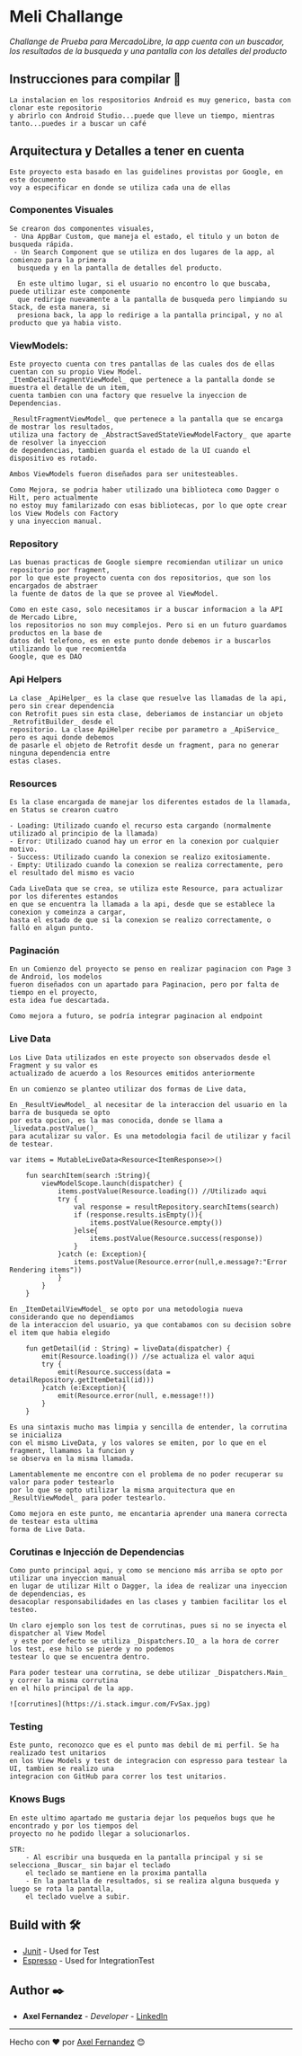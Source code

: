 # Meli Challange

_Challange de Prueba para MercadoLibre, la app cuenta con un buscador, los resultados de la busqueda
 y una pantalla con los detalles del producto_

## Instrucciones para compilar 🚀

    La instalacion en los respositorios Android es muy generico, basta con clonar este repositorio 
    y abrirlo con Android Studio...puede que lleve un tiempo, mientras tanto...puedes ir a buscar un café 


## Arquitectura y Detalles a tener en cuenta

    Este proyecto esta basado en las guidelines provistas por Google, en este documento 
    voy a especificar en donde se utiliza cada una de ellas
    
### Componentes Visuales
    
    Se crearon dos componentes visuales, 
     - Una AppBar Custom, que maneja el estado, el titulo y un boton de busqueda rápida.
     - Un Search Component que se utiliza en dos lugares de la app, al comienzo para la primera
      busqueda y en la pantalla de detalles del producto.
      
      En este ultimo lugar, si el usuario no encontro lo que buscaba, puede utilizar este componente
      que redirige nuevamente a la pantalla de busqueda pero limpiando su Stack, de esta manera, si 
      presiona back, la app lo redirige a la pantalla principal, y no al producto que ya habia visto.

### ViewModels:
    
    Este proyecto cuenta con tres pantallas de las cuales dos de ellas cuentan con su propio View Model.
    _ItemDetailFragmentViewModel_ que pertenece a la pantalla donde se muestra el detalle de un item, 
    cuenta tambien con una factory que resuelve la inyeccion de Dependencias.
    
    _ResultFragmentViewModel_ que pertenece a la pantalla que se encarga de mostrar los resultados,
    utiliza una factory de _AbstractSavedStateViewModelFactory_ que aparte de resolver la inyeccion
    de dependencias, tambien guarda el estado de la UI cuando el dispositivo es rotado.
    
    Ambos ViewModels fueron diseñados para ser unitesteables.
    
    Como Mejora, se podria haber utilizado una biblioteca como Dagger o Hilt, pero actualmente 
    no estoy muy familarizado con esas bibliotecas, por lo que opte crear los View Models con Factory
    y una inyeccion manual.
    
    
### Repository
    
    Las buenas practicas de Google siempre recomiendan utilizar un unico repositorio por fragment,
    por lo que este proyecto cuenta con dos repositorios, que son los encargados de abstraer 
    la fuente de datos de la que se provee al ViewModel.
    
    Como en este caso, solo necesitamos ir a buscar informacion a la API de Mercado Libre, 
    los repositorios no son muy complejos. Pero si en un futuro guardamos productos en la base de 
    datos del telefono, es en este punto donde debemos ir a buscarlos utilizando lo que recomientda
    Google, que es DAO

### Api Helpers
    
    La clase _ApiHelper_ es la clase que resuelve las llamadas de la api, pero sin crear dependencia 
    con Retrofit pues sin esta clase, deberiamos de instanciar un objeto _RetrofitBuilder_ desde el 
    repositorio. La clase ApiHelper recibe por parametro a _ApiService_ pero es aqui donde debemos 
    de pasarle el objeto de Retrofit desde un fragment, para no generar ninguna dependencia entre 
    estas clases. 
    
### Resources
    Es la clase encargada de manejar los diferentes estados de la llamada, en Status se crearon cuatro
    
    - Loading: Utilizado cuando el recurso esta cargando (normalmente utilizado al principio de la llamada)
    - Error: Utilizado cuanod hay un error en la conexion por cualquier motivo.
    - Success: Utilizado cuando la conexion se realizo exitosiamente.
    - Empty: Utilizado cuando la conexion se realiza correctamente, pero el resultado del mismo es vacio
    
    Cada LiveData que se crea, se utiliza este Resource, para actualizar por los diferentes estandos 
    en que se encuentra la llamada a la api, desde que se establece la conexion y comeinza a cargar, 
    hasta el estado de que si la conexion se realizo correctamente, o falló en algun punto.
    
### Paginación
    
    En un Comienzo del proyecto se penso en realizar paginacion con Page 3 de Android, los modelos 
    fueron diseñados con un apartado para Paginacion, pero por falta de tiempo en el proyecto, 
    esta idea fue descartada.
    
    Como mejora a futuro, se podría integrar paginacion al endpoint
    
    
### Live Data
    
    Los Live Data utilizados en este proyecto son observados desde el Fragment y su valor es 
    actualizado de acuerdo a los Resources emitidos anteriormente
    
    En un comienzo se planteo utilizar dos formas de Live data,
    
    En _ResultViewModel_ al necesitar de la interaccion del usuario en la barra de busqueda se opto 
    por esta opcion, es la mas conocida, donde se llama a _livedata.postValue()_ 
    para acutalizar su valor. Es una metodologia facil de utilizar y facil de testear. 
    
```
var items = MutableLiveData<Resource<ItemResponse>>()

    fun searchItem(search :String){
        viewModelScope.launch(dispatcher) {
            items.postValue(Resource.loading()) //Utilizado aqui
            try {
                val response = resultRepository.searchItems(search)
                if (response.results.isEmpty()){
                    items.postValue(Resource.empty())
                }else{
                    items.postValue(Resource.success(response))
                }
            }catch (e: Exception){
                items.postValue(Resource.error(null,e.message?:"Error Rendering items"))
            }
        }
    }
```

    En _ItemDetailViewModel_ se opto por una metodologia nueva considerando que no dependiamos 
    de la interaccion del usuario, ya que contabamos con su decision sobre el item que habia elegido
    
```
    fun getDetail(id : String) = liveData(dispatcher) {
        emit(Resource.loading()) //se actualiza el valor aqui
        try {
            emit(Resource.success(data = detailRepository.getItemDetail(id)))
        }catch (e:Exception){
            emit(Resource.error(null, e.message!!))
        }
    }
```  

    Es una sintaxis mucho mas limpia y sencilla de entender, la corrutina se inicializa 
    con el mismo LiveData, y los valores se emiten, por lo que en el fragment, llamamos la funcion y
    se observa en la misma llamada.
    
    Lamentablemente me encontre con el problema de no poder recuperar su valor para poder testearlo 
    por lo que se opto utilizar la misma arquitectura que en _ResultViewModel_ para poder testearlo.
    
    Como mejora en este punto, me encantaria aprender una manera correcta de testear esta ultima 
    forma de Live Data.
    
### Corutinas e Injección de Dependencias

    Como punto principal aqui, y como se menciono más arriba se opto por utilizar una inyeccion manual
    en lugar de utilizar Hilt o Dagger, la idea de realizar una inyeccion de dependencias, es 
    desacoplar responsabilidades en las clases y tambien facilitar los el testeo.
    
    Un claro ejemplo son los test de corrutinas, pues si no se inyecta el dispatcher al View Model
     y este por defecto se utiliza _Dispatchers.IO_ a la hora de correr los test, ese hilo se pierde y no podemos 
    testear lo que se encuentra dentro.
    
    Para poder testear una corrutina, se debe utilizar _Dispatchers.Main_ y correr la misma corrutina 
    en el hilo principal de la app.
    
    ![corrutines](https://i.stack.imgur.com/FvSax.jpg)

### Testing

    Este punto, reconozco que es el punto mas debil de mi perfil. Se ha realizado test unitarios 
    en los View Models y test de integracion con espresso para testear la UI, tambien se realizo una 
    integracion con GitHub para correr los test unitarios.
    
    
### Knows Bugs
    En este ultimo apartado me gustaria dejar los pequeños bugs que he encontrado y por los tiempos del 
    proyecto no he podido llegar a solucionarlos. 
    
    STR:
        - Al escribir una busqueda en la pantalla principal y si se selecciona _Buscar_ sin bajar el teclado
        el teclado se mantiene en la proxima pantalla
        - En la pantalla de resultados, si se realiza alguna busqueda y luego se rota la pantalla, 
        el teclado vuelve a subir.

## Build with 🛠️

* [Junit](https://junit.org/junit5/) - Used for Test
* [Espresso](https://developer.android.com/training/testing/espresso) - Used for IntegrationTest


## Author ✒️


* **Axel Fernandez** - *Developer* - [LinkedIn](https://www.linkedin.com/in/axel-fernandez/)

---
 Hecho con ❤️ por [Axel Fernandez](https://github.com/AxelFernandez) 😊
